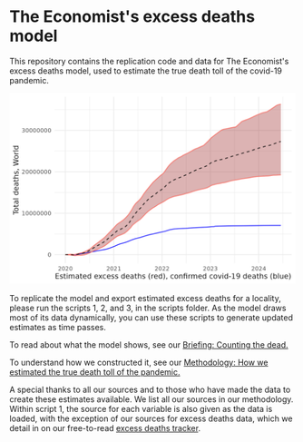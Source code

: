 # The Economist's excess deaths model 
This repository contains the replication code and data for The Economist's excess deaths model, used to estimate the true death toll of the covid-19 pandemic.  

![alt text](global_mortality.png)  
  
To replicate the model and export estimated excess deaths for a locality, please run the scripts 1, 2, and 3, in the scripts folder. As the model draws most of its data dynamically, you can use these scripts to generate updated estimates as time passes.
  

To read about what the model shows, see our [Briefing: Counting the dead.](https://www.economist.com/briefing/2021/05/15/there-have-been-7m-13m-excess-deaths-worldwide-during-the-pandemic)     

To understand how we constructed it, see our [Methodology: How we estimated the true death toll of the pandemic.](https://www.economist.com/ExcessDeathsModel)   

  
A special thanks to all our sources and to those who have made the data to create these estimates available. We list all our sources in our methodology. Within script 1, the source for each variable is also given as the data is loaded, with the exception of our sources for excess deaths data, which we detail in on our free-to-read [excess deaths tracker](https://www.economist.com/graphic-detail/coronavirus-excess-deaths-tracker). 

